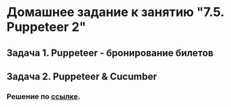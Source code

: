 # Домашнее задание к занятию "7.5. Puppeteer 2"

## Задача 1. Puppeteer - бронирование билетов

## Задача 2. Puppeteer & Cucumber

### Решение по [cсылке](https://github.com/DmitriiLife/jsaqa-code/tree/main/7.5/puppeteer-2).
